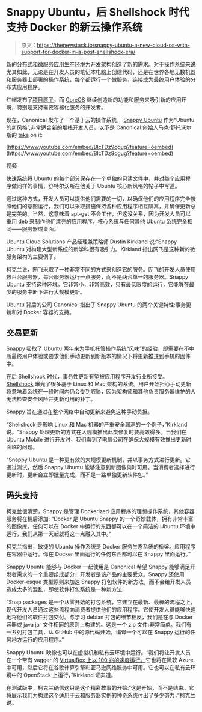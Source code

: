 # Snappy Ubuntu，后 Shellshock 时代支持 Docker 的新云操作系统

> 原文：<https://thenewstack.io/snappy-ubuntu-a-new-cloud-os-with-support-for-docker-in-a-post-shellshock-era/>

新的[分布式和微服务应用生产环境](https://thenewstack.io/reactive-frameworks-microservices-docker-and-other-necessities-for-scalable-cloud-native-applications/ "Microservices and other necessities for scalable cloud native applications")为开发架构创造了新的需求。对于操作系统来说尤其如此，无论是在开发人员的笔记本电脑上创建代码，还是在世界各地无数机器和服务器上部署的操作系统，每个都运行一个微服务，连接成为最终用户体验的分布式应用程序。

红帽发布了[项目原子](https://www.projectatomic.io)，而 [CoreOS](https://coreos.com) 继续创造新的功能和服务来吸引新的应用环境，特别是支持需要容器化服务的开发者。

现在，Canonical 发布了一个基于云的操作系统， [Snappy Ubuntu](http://www.ubuntu.com/cloud/tools/snappy) 作为“Ubuntu 的新风格”,非常适合新的堆栈开发人员。以下是 Canonical 创始人马克·舒托沃尔斯的 [take](http://www.markshuttleworth.com/archives/1434) on it:

[https://www.youtube.com/embed/BlcTDz9ogug?feature=oembed](https://www.youtube.com/embed/BlcTDz9ogug?feature=oembed)

视频

快速系统将 Ubuntu 的每个部分保存在一个单独的只读文件中，并对每个应用程序做同样的事情，舒特尔沃斯在他关于 Ubuntu 核心新风格的帖子中写道。

通过这种方式，开发人员可以提供他们需要的一切，以确保他们的应用程序完全按照他们的意图运行，我们可以采取措施保持各种应用程序相互隔离，并确保更新总是完美的。当然，这意味着 apt-get 不会工作，但这没关系，因为开发人员可以重用 deb 来制作他们漂亮的应用程序，核心系统与任何其他 Ubuntu 系统完全相同——服务器或桌面。

Ubuntu Cloud Solutions 产品经理兼策略师 Dustin Kirkland 说:“Snappy Ubuntu 对构建大型新系统的新学科很有吸引力。Kirkland 指出网飞是这种新的微服务架构的主要例子。

柯克兰说，网飞采取了一种非常不同的方式来创造它的服务。网飞的开发人员使用数百台服务器，每台服务器运行一点服务，而不是两台单一的服务器。Snappy Ubuntu 支持这种环境。它非常小，非常高效，只有最低限度的运行，它能够在最少的服务中断下进行大规模更新。

Ubuntu 背后的公司 Canonical 指出了 Snappy Ubuntu 的两个关键特性:事务更新和对 Docker 容器的支持。

## 交易更新

Snappy 吸取了 Ubuntu 两年来为手机托管操作系统“风味”的经验，即需要在不中断最终用户体验或要求他们手动更新到新版本的情况下将更新推送到手机的固件中。

在后 Shellshock 时代，事务性更新有望被应用程序开发行业所接受。 [Shellshock](https://thenewstack.io/responding-to-shellshocks-chaotic-impact-on-new-stack-ecosystems/ "Shellshock's impact on ecosystems") 曝光了很多基于 Linux 和 Mac 架构的系统。用户开始担心手动更新将意味着系统在一段时间内仍会受到威胁，因为架构师和其他负责服务器维护的人无法检查安全风险并更新可用的补丁。

Snappy 旨在通过在整个网络中自动更新来避免这种手动负担。

“Shellshock 是影响 Linux 和 Mac 机器的严重安全漏洞的一个例子，”Kirkland 说。“Snappy 处理更新的方式在大规模推出此类修复时要高效得多。当我们在 Ubuntu Mobile 进行开发时，我们看到了电信公司在确保大规模有效推出更新时面临的问题。

“Snappy Ubuntu 是一种更有效的大规模更新机制，并以事务方式进行更新。它通过测试，然后 Snappy Ubuntu 能够注意到新图像何时可用。当消费者选择进行更新时，更新会立即批量完成，而不是一路单独更新软件包。”

## 码头支持

柯克兰很清楚，Snappy 是管理 Dockerized 应用程序的理想操作系统，其他容器服务将在稍后添加:
“Docker 是 Ubuntu Snappy 的一个奇妙载体，拥有非常丰富的图像库。任何可以在 Docker 中运行的东西都可以在一个简洁的 Ubuntu 环境中运行，我们从第一天起就将这一点融入其中。”

柯克兰指出，敏捷的 Ubuntu 操作系统是 Docker 服务生态系统的桥梁。应用程序在容器中运行。你在 Docker 里面运行的任何东西都可以在 Snappy 里面运行。”

Snappy Ubuntu 能够与 Docker 一起使用是 Canonical 希望 Snappy 能够满足开发者需求的一个重要组成部分，开发者是该产品的主要受众。Snappy 还使用 Docker-esque 类型原则来加速 Snappy 打包软件的新方法，而不会给开发人员造成太多的混乱，即使软件打包系统是一种新方法:

“Snap packages 是一个从零开始的打包系统，它建立在最新、最棒的流程之上，现代开发人员通过这些流程向消费者提供他们的应用程序。它使开发人员能够快速地将他们的软件打包交付。与学习 debian 打包的细节相反，我们是在与 Docker 容器或 java jar 文件相同的原则上构建的。这是一个 zip 文件:非常简单。我们有一系列打包工具，从 GitHub 中的源代码开始，编译一个可以在 Snappy 运行的任何地方运行的应用程序。”

Snappy Ubuntu 映像也可以在虚拟机和私有云环境中运行。“我们将让开发人员在一个带有 vagger 的 [VirtualBox 上以 100 兆的速度运行。](http://docs.vagrantup.com/v2/virtualbox)它也将在微软 Azure 中可用，然后它将在谷歌计算引擎和亚马逊网络服务中可用。它也可以在私有云环境中的 OpenStack 上运行，”Kirkland 证实道。

在测试版中，柯克兰确信这只是这个精彩故事的开始:“这是开始，而不是结束。它将展示我们为构建这个适用于云和服务器实例的神奇系统付出了多少努力，”柯克兰说。

<svg xmlns:xlink="http://www.w3.org/1999/xlink" viewBox="0 0 68 31" version="1.1"><title>Group</title> <desc>Created with Sketch.</desc></svg>
